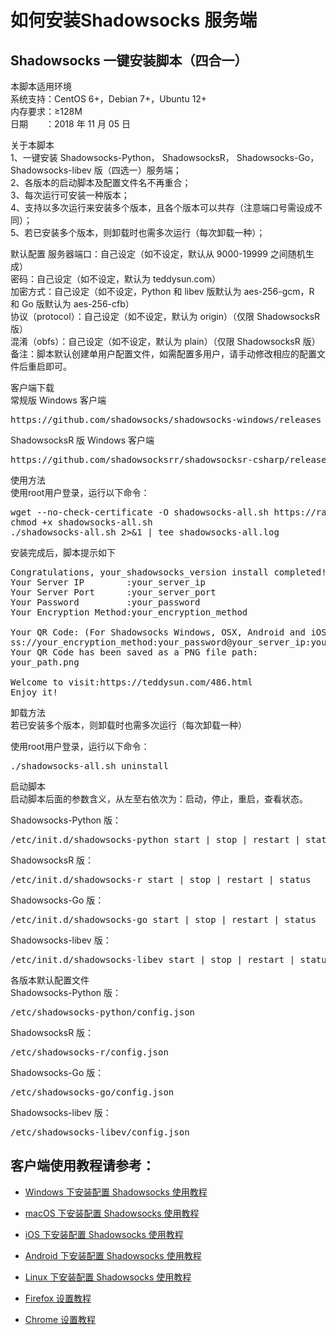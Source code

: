 # 如何安装Shadowsocks 服务端
## Shadowsocks 一键安装脚本（四合一）
本脚本适用环境  
系统支持：CentOS 6+，Debian 7+，Ubuntu 12+  
内存要求：≥128M  
日期　　：2018 年 11 月 05 日  

关于本脚本  
1、一键安装 Shadowsocks-Python， ShadowsocksR， Shadowsocks-Go， Shadowsocks-libev 版（四选一）服务端；  
2、各版本的启动脚本及配置文件名不再重合；  
3、每次运行可安装一种版本；  
4、支持以多次运行来安装多个版本，且各个版本可以共存（注意端口号需设成不同）；  
5、若已安装多个版本，则卸载时也需多次运行（每次卸载一种）；  


默认配置
服务器端口：自己设定（如不设定，默认从 9000-19999 之间随机生成）  
密码：自己设定（如不设定，默认为 teddysun.com）  
加密方式：自己设定（如不设定，Python 和 libev 版默认为 aes-256-gcm，R 和 Go 版默认为 aes-256-cfb）  
协议（protocol）：自己设定（如不设定，默认为 origin）（仅限 ShadowsocksR 版）  
混淆（obfs）：自己设定（如不设定，默认为 plain）（仅限 ShadowsocksR 版）  
备注：脚本默认创建单用户配置文件，如需配置多用户，请手动修改相应的配置文件后重启即可。  

客户端下载  
常规版 Windows 客户端  
<pre>https://github.com/shadowsocks/shadowsocks-windows/releases</pre>

ShadowsocksR 版 Windows 客户端  
<pre>https://github.com/shadowsocksrr/shadowsocksr-csharp/releases</pre>

使用方法  
使用root用户登录，运行以下命令：  

<pre>wget --no-check-certificate -O shadowsocks-all.sh https://raw.githubusercontent.com/teddysun/shadowsocks_install/master/shadowsocks-all.sh
chmod +x shadowsocks-all.sh
./shadowsocks-all.sh 2>&1 | tee shadowsocks-all.log</pre>
安装完成后，脚本提示如下
<pre>Congratulations, your_shadowsocks_version install completed!
Your Server IP        :your_server_ip
Your Server Port      :your_server_port
Your Password         :your_password
Your Encryption Method:your_encryption_method

Your QR Code: (For Shadowsocks Windows, OSX, Android and iOS clients)
ss://your_encryption_method:your_password@your_server_ip:your_server_port
Your QR Code has been saved as a PNG file path:
your_path.png

Welcome to visit:https://teddysun.com/486.html
Enjoy it!</pre>
卸载方法  
若已安装多个版本，则卸载时也需多次运行（每次卸载一种）  

使用root用户登录，运行以下命令：  

<pre>./shadowsocks-all.sh uninstall</pre>
启动脚本  
启动脚本后面的参数含义，从左至右依次为：启动，停止，重启，查看状态。  

Shadowsocks-Python 版：
<pre>/etc/init.d/shadowsocks-python start | stop | restart | status</pre>

ShadowsocksR 版：
<pre>/etc/init.d/shadowsocks-r start | stop | restart | status</pre>

Shadowsocks-Go 版：
<pre>/etc/init.d/shadowsocks-go start | stop | restart | status</pre>

Shadowsocks-libev 版：
<pre>/etc/init.d/shadowsocks-libev start | stop | restart | status</pre>

各版本默认配置文件  
Shadowsocks-Python 版：
<pre>/etc/shadowsocks-python/config.json</pre>

ShadowsocksR 版：
<pre>/etc/shadowsocks-r/config.json</pre>

Shadowsocks-Go 版：
<pre>/etc/shadowsocks-go/config.json</pre>

Shadowsocks-libev 版：
<pre>/etc/shadowsocks-libev/config.json</pre>


## 客户端使用教程请参考：  
* [Windows 下安装配置 Shadowsocks 使用教程](2-windows-setup-guide-cn.md)

* [macOS 下安装配置 Shadowsocks 使用教程](3-macos-setup-guide-cn.md)

* [iOS 下安装配置 Shadowsocks 使用教程](4-ios-setup-guide-cn.md)

* [Android 下安装配置 Shadowsocks 使用教程](5-android-setup-guide-cn.md)

* [Linux 下安装配置 Shadowsocks 使用教程](6-linux-setup-guide-cn.md)

* [Firefox 设置教程](7-1-firefox-setup-guide-cn.md)

* [Chrome 设置教程](7-2-chrome-setup-guide-cn.md)
